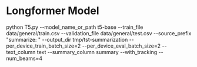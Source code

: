 # Longformer Model


python T5.py    --model_name_or_path t5-base    --train_file data/general/train.csv    --validation_file data/general/test.csv    --source_prefix "summarize: "    --output_dir tmp/tst-summarization --per_device_train_batch_size=2    --per_device_eval_batch_size=2    --text_column text    --summary_column summary    --with_tracking    --num_beams=4   
